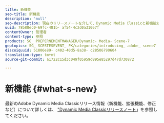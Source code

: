 ```yaml
---
title: 新機能
seo-title: 新機能
description: 'null'
seo-description: 現在のリリースノートを介して、Dynamic Media Classicと新機能について説明します。
uuid: 78b88ec0-69fc-481b- af54-4c2d0a31057f
contentOwner: 管理者
content-type: 参照
products: SG_ PREPERNEMENTMANAGER/Dynamic- Media- Scene-7
geptopics: SG_ SCESTESEVENT_ PK/categories/introducing_ adobe_ scene7
discoiquuid: 51806e89- c402-40d5-8a38- c28506790604
translation-type: tm+mt
source-git-commit: a1722c15d3c049f05959d895e85297d47d730872

---
```



# 新機能 {#what-s-new}

最新のAdobe Dynamic Media Classicリリース情報（新機能、拡張機能、修正など）について詳しくは、 ["Dynamic Media Classicリリースノート](https://marketing.adobe.com/resources/help/en_US/s7/release_notes/index.html)」を参照してください。
